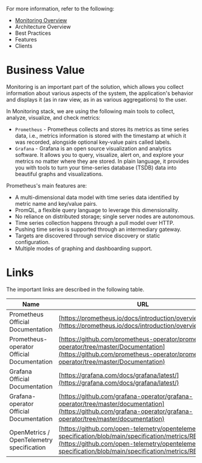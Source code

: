 For more information, refer to the following:

* [Monitoring Overview](/docs/internal/cookbook/overview.md)
* Architecture Overview
* Best Practices
* Features
* Clients

# Business Value

Monitoring is an important part of the solution, which allows you collect information about various aspects of the system,
the application's behavior and displays it (as in raw view, as in as various aggregations) to the user.

In Monitoring stack, we are using the following main tools to collect, analyze, visualize, and check metrics:

* `Prometheus` - Prometheus collects and stores its metrics as time series data, i.e., metrics information
  is stored with the timestamp at which it was recorded, alongside optional key-value pairs called labels.
* `Grafana` - Grafana is an open source visualization and analytics software. It allows you to query, visualize,
  alert on, and explore your metrics no matter where they are stored. In plain language, it provides
  you with tools to turn your time-series database (TSDB) data into beautiful graphs and visualizations.

Prometheus's main features are:

* A multi-dimensional data model with time series data identified by metric name and key/value pairs.
* PromQL, a flexible query language to leverage this dimensionality.
* No reliance on distributed storage; single server nodes are autonomous.
* Time series collection happens through a pull model over HTTP.
* Pushing time series is supported through an intermediary gateway.
* Targets are discovered through service discovery or static configuration.
* Multiple modes of graphing and dashboarding support.

# Links

The important links are described in the following table.

<!-- markdownlint-disable line-length -->
| Name                                       | URL                                                                                                                                                                                                                |
| ------------------------------------------ | ------------------------------------------------------------------------------------------------------------------------------------------------------------------------------------------------------------------ |
| Prometheus Official Documentation          | [https://prometheus.io/docs/introduction/overview/](https://prometheus.io/docs/introduction/overview/)                                                                                                             |
| Prometheus-operator Official Documentation | [https://github.com/prometheus-operator/prometheus-operator/tree/master/Documentation](https://github.com/prometheus-operator/prometheus-operator/tree/master/Documentation)                                       |
| Grafana Official Documentation             | [https://grafana.com/docs/grafana/latest/](https://grafana.com/docs/grafana/latest/)                                                                                                                               |
| Grafana-operator Official Documentation    | [https://github.com/grafana-operator/grafana-operator/tree/master/documentation](https://github.com/grafana-operator/grafana-operator/tree/master/documentation)                                                   |
| OpenMetrics / OpenTelemetry specification  | [https://github.com/open-telemetry/opentelemetry-specification/blob/main/specification/metrics/README.md](https://github.com/open-telemetry/opentelemetry-specification/blob/main/specification/metrics/README.md) |
<!-- markdownlint-enable line-length -->
